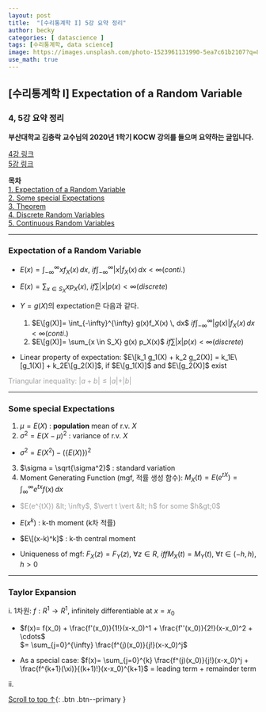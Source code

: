 ```yaml
---
layout: post
title:  "[수리통계학 I] 5강 요약 정리"
author: becky
categories: [ datascience ]
tags: [수리통계학, data science]
image: https://images.unsplash.com/photo-1523961131990-5ea7c61b2107?q=80&w=1974&auto=format&fit=crop&ixlib=rb-4.0.3&ixid=M3wxMjA3fDB8MHxwaG90by1wYWdlfHx8fGVufDB8fHx8fA%3D%3D
use_math: true
---
```


## [수리통계학 I] Expectation of a Random Variable  
### 4, 5강 요약 정리  

**부산대학교 김충락 교수님의 2020년 1학기 KOCW 강의를 들으며 요약하는 글입니다.**  

[4강 링크](http://www.kocw.net/home/enrolment/enrolmentView.do?cid=7c789810ade43386&lid=8aec1210d15581cd)  
[5강 링크](http://www.kocw.net/home/enrolment/enrolmentView.do?cid=7c789810ade43386&lid=5bc0510cab27c26c)  


**목차**  
[1. Expectation of a Random Variable](#expectation-of-a-random-variable)  
[2. Some special Expectations](#some-special-expectations)  
[3. Theorem](#Theorem)  
[4. Discrete Random Variables](#discrete-random-variables)  
[5. Continuous Random Variables](#continuous-random-variables)  

---   

### Expectation of a Random Variable  

* $E(x)= \int_{-\infty}^{\infty} xf_X(x) \, dx$,  $if \int_{-\infty}^{\infty} \vert x \vert f_X(x) \, dx < \infty (conti.)$  
* $E(x)= \sum_{x \in S_X} x p_X(x)$,  $if \sum \vert x \vert p(x) < \infty (discrete)$  


* $Y= g(X)$의 expectation은 다음과 같다.  
  1. $E\[g(X)]= \int_{-\infty}^{\infty} g(x)f_X(x) \, dx$  $if \int_{-\infty}^{\infty} \vert g(x) \vert f_X(x) \, dx < \infty (conti.)$  
  2. $E\[g(X)]= \sum_{x \in S_X} g(x) p_X(x)$  $if \sum \vert x \vert p(x) < \infty (discrete)$  

* Linear property of expectation: $E\[k_1 g_1(X) + k_2 g_2(X)] = k_1E\[g_1(X)] + k_2E\[g_2(X)]$,  if $E\[g_1(X)]$ and $E\[g_2(X)]$ exist  


<span style='color:#A2A2A2'> Triangular inequality: $\vert a+b \vert \leq \vert a \vert + \vert b \vert$ </span>



---  

### Some special Expectations  

1. $\mu = E(X)$ : **population** mean of r.v. $X$  
2. $\sigma^2 = E(X-\mu)^2$ : variance of r.v. $X$  
  * $\sigma^2 = E(X^2) - (\lbrace E(X) \rbrace)^2$  
3. $\sigma = \sqrt{\sigma^2}$ : standard variation  
4. Moment Generating Function (mgf, 적률 생성 함수): $M_X(t) = E(e^{tX}) = \int_{\infty}^{\infty} e^{tx}f(x) \, dx$  
  * <span style='color:#A2A2A2'> $E(e^{tX}) &lt; \infty$,  $\vert t \vert &lt; h$ for some $h&gt;0$ </span>  


* $E(x^k)$ : k-th moment (k차 적률)  
* $E\[(x-k)^k]$ : k-th central moment  
* Uniqueness of mgf: $F_X(z) = F_Y(z)$,  $\forall z \in R$,  $iff M_X(t) = M_Y(t)$,  $\forall t \in (-h,h)$, $h>0$  


---  

### Taylor Expansion  

i. 1차원: $f: R^1 \rightarrow R^1$,  infinitely differentiable at $x= x_0$  
  + $f(x)= f(x_0) + \frac{f'(x_0)}{1!}(x-x_0)^1 + \frac{f''(x_0)}{2!}(x-x_0)^2 + \cdots$  
  $= \sum_{j=0}^{\infty} \frac{f^(j)(x_0)}{j!}(x-x_0)^j$  
  
  + As a special case: $f(x)= \sum_{j=0}^{k} \frac{f^(j)(x_0)}{j!}(x-x_0)^j + \frac{f^{k+1}(\xi)}{(k+1)!}(x-x_0)^{k+1}$ = leading term + remainder term  
  
ii. 









[Scroll to top ↑](#){: .btn .btn--primary }  



